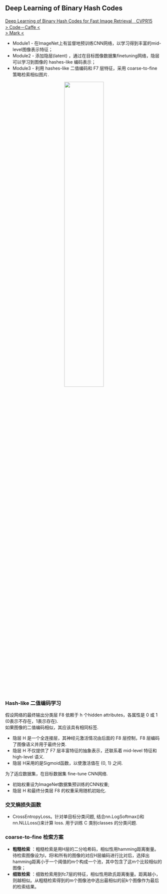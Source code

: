 ## Deep Learning of Binary Hash Codes
[Deep Learning of Binary Hash Codes for Fast Image Retrieval　CVPR15](https://www.cv-foundation.org/openaccess/content_cvpr_workshops_2015/W03/papers/Lin_Deep_Learning_of_2015_CVPR_paper.pdf)  
[> Code－Caffe <](https://github.com/kevinlin311tw/caffe-cvprw15)  
[> Mark <](https://blog.csdn.net/zziahgf/article/details/77067727)
* Module1 - 在ImageNet上有监督地预训练CNN网络，以学习得到丰富的mid-level图像表示特征； 
* Module2 - 添加隐层(latent) ，通过在目标图像数据集finetuning网络，隐层可以学习到图像的 hashes-like 编码表示；
* Module3 - 利用 hashes-like 二值编码和 F7 层特征，采用 coarse-to-fine 策略检索相似图片.

<div align=center><img width=50% height=50% src="https://img-blog.csdn.net/20180518233641116?watermark/2/text/aHR0cHM6Ly9ibG9nLmNzZG4ubmV0L29KaU1vRGVZZTEyMzQ1/font/5a6L5L2T/fontsize/400/fill/I0JBQkFCMA==/dissolve/70"/></div> 

### Hash-like 二值编码学习
假设网络的最终输出分类层 F8 依赖于 h 个hidden attributes，各属性是 0 或 1 (0表示不存在，1表示存在).  
如果图像的二值编码相似，其应该具有相同标签.
- 隐层 H 是一个全连接层，其神经元激活情况由后面的 F8 层控制，F8 层编码了图像语义并用于最终分类.
- 隐层 H 不仅提供了 F7 层丰富特征的抽象表示，还联系着 mid-level 特征和 high-level 语义.
- 隐层 H采用的是Sigmoid函数，以使激活值在 {0, 1} 之间.  

为了适应数据集，在目标数据集 fine-tune CNN网络.
- 初始权重设为ImageNet数据集预训练的CNN权重;
- 隐层 H 和最终分类层 F8 的权重采用随机初始化.  

### 交叉熵损失函数  
- CrossEntropyLoss。针对单目标分类问题, 结合nn.LogSoftmax()和nn.NLLLoss()来计算 loss. 用于训练 C 类别classes 的分类问题.

### coarse-to-fine 检索方案  
- **粗糙检索** ：粗糙检索是用H层的二分哈希码，相似性用hamming距离衡量。待检索图像设为I，将I和所有的图像的对应H层编码进行比对后，选择出hamming距离小于一个阈值的m个构成一个池，其中包含了这m个比较相似的图像；  
- **细致检索** ：细致检索用到fc7层的特征，相似性用欧氏距离衡量。距离越小，则越相似。从粗糙检索得到的m个图像池中选出最相似的前k个图像作为最后的检索结果。
